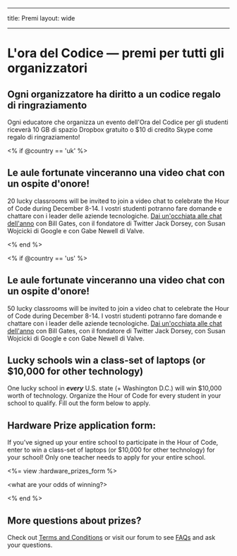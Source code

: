 * * *

title: Premi layout: wide

* * *

# L'ora del Codice — premi per tutti gli organizzatori

## Ogni organizzatore ha diritto a un codice regalo di ringraziamento

Ogni educatore che organizza un evento dell'Ora del Codice per gli studenti riceverà 10 GB di spazio Dropbox gratuito o $10 di credito Skype come regalo di ringraziamento!

<% if @country == 'uk' %>

## Le aule fortunate vinceranno una video chat con un ospite d'onore!

20 lucky classrooms will be invited to join a video chat to celebrate the Hour of Code during December 8-14. I vostri studenti potranno fare domande e chattare con i leader delle aziende tecnologiche. [Dai un'occhiata alle chat dell'anno](http://www.youtube.com/playlist?list=PLzdnOPI1iJNckJ81gRpJe5mR7imAHDl9a) con Bill Gates, con il fondatore di Twitter Jack Dorsey, con Susan Wojcicki di Google e con Gabe Newell di Valve.

<% end %>

<% if @country == 'us' %>

## Le aule fortunate vinceranno una video chat con un ospite d'onore!

50 lucky classrooms will be invited to join a video chat to celebrate the Hour of Code during December 8-14. I vostri studenti potranno fare domande e chattare con i leader delle aziende tecnologiche. [Dai un'occhiata alle chat dell'anno](http://www.youtube.com/playlist?list=PLzdnOPI1iJNckJ81gRpJe5mR7imAHDl9a) con Bill Gates, con il fondatore di Twitter Jack Dorsey, con Susan Wojcicki di Google e con Gabe Newell di Valve.

## Lucky schools win a class-set of laptops (or $10,000 for other technology)

One lucky school in ***every*** U.S. state (+ Washington D.C.) will win $10,000 worth of technology. Organize the Hour of Code for every student in your school to qualify. Fill out the form below to apply.

## Hardware Prize application form:

If you’ve signed up your entire school to participate in the Hour of Code, enter to win a class-set of laptops (or $10,000 for other technology) for your school! Only one teacher needs to apply for your entire school.

<%= view :hardware_prizes_form %>

<what are your odds of winning?>

<see a list of all schools signed up for the hour code in your state. one public k-12 school every u.s. state will win class-set laptops.>

<% end %>

## More questions about prizes?

Check out [Terms and Conditions](/prizes-terms) or visit our forum to see [FAQs](http://support.code.org) and ask your questions.